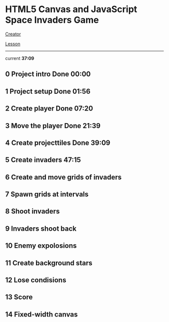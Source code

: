 # HTML5 Canvas and JavaScript Space Invaders Game 

[Creator](https://www.youtube.com/channel/UC9Yp2yz6-pwhQuPlIDV_mjA)

[Lesson](https://www.youtube.com/watch?v=MCVU0w73uKI&t=2s)

------------------------------------------------------------

current **37:09**

## 0 Project intro **Done** 00:00

## 1 Project setup **Done** 01:56

## 2 Create player **Done** 07:20

## 3 Move the player  **Done** 21:39

## 4 Create projecttiles **Done** 39:09

## 5 Create invaders 47:15

## 6 Create and move grids of invaders

## 7 Spawn grids at intervals

## 8 Shoot invaders

## 9 Invaders shoot back

## 10 Enemy expolosions

## 11 Create background stars

## 12 Lose condisions

## 13 Score

## 14 Fixed-width canvas
